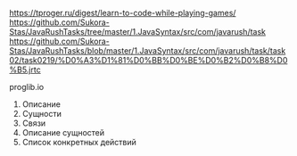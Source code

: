 https://tproger.ru/digest/learn-to-code-while-playing-games/
https://github.com/Sukora-Stas/JavaRushTasks/tree/master/1.JavaSyntax/src/com/javarush/task
https://github.com/Sukora-Stas/JavaRushTasks/blob/master/1.JavaSyntax/src/com/javarush/task/task02/task0219/%D0%A3%D1%81%D0%BB%D0%BE%D0%B2%D0%B8%D0%B5.jrtc


proglib.io

1. Описание
2. Сущности
3. Связи
4. Описание сущностей
5. Список конкретных действий
